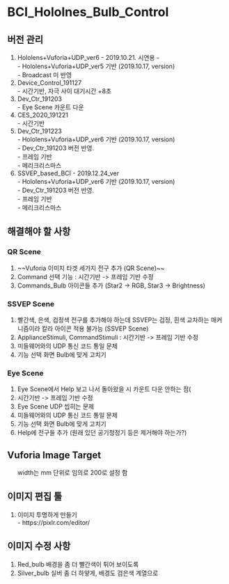 # BCI_Hololnes_Bulb_Control

## 버전 관리
<ol>
  <li> Hololens+Vuforia+UDP_ver6 - 2019.10.21. 시연용 -  <br>
    - Hololens+Vuforia+UDP_ver5 기반 (2019.10.17, version)<br>
    - Broadcast 미 반영 <br>
  </li>
  <li> Device_Control_191127 <br>
    - 시간기반, 자극 사이 대기시간 +8초
  </li>
  <li> Dev_Ctr_191203 <br>
    - Eye Scene 카운트 다운 
  </li>
  <li> CES_2020_191221 <br>
    - 시간기반
  </li>
  <li> Dev_Ctr_191223 <br>
    - Hololens+Vuforia+UDP_ver6 기반 (2019.10.17, version)<br>
    - Dev_Ctr_191203 버전 반영. <br>
    - 프레임 기반 <br>
    - 메리크리스마스 <br>
  </li>
  <li> SSVEP_based_BCI - 2019.12.24_ver <br>
    - Hololens+Vuforia+UDP_ver6 기반 (2019.10.17, version)<br>
    - Dev_Ctr_191203 버전 반영. <br>
    - 프레임 기반 <br>
    - 메리크리스마스 <br>
  </li>
</ol>

## 해결해야 할 사항
### QR Scene
<ol>
  <li> ~~Vuforia 이미지 타겟 세가지 전구 추가 (QR Scene)~~ </li>
  
  <li> Command 선택 기능 : 시간기반 -> 프레임 기반 수정</li>
  <li> Commands_Bulb 아이콘들 추가 (Star2 -> RGB, Star3 -> Brightness) </li>

</ol>

### SSVEP Scene
<ol>
  <li> 빨간색, 은색, 검정색 전구를 추가해야 하는데 SSVEP는 검정, 흰색 교차하는 매커니즘이라 칼라 아이콘 적용 불가능 (SSVEP Scene) </li>
  <li> ApplianceStimuli, CommandStimuli : 시간기반 -> 프레임 기반 수정</li>
  <li> 미들웨어와의 UDP 통신 코드 통일 문제</li>
  <li> 기능 선택 화면 Bulb에 맞게 고치기</li>
</ol>

### Eye Scene
<ol>
  <li> Eye Scene에서 Help 보고 나서 돌아왔을 시 카운트 다운 안하는 점(</li>
  <li> 시간기반 -> 프레임 기반 수정</li>
  <li> Eye Scene UDP 씹히는 문제</li>
  <li> 미들웨어와의 UDP 통신 코드 통일 문제</li>
  <li> 기능 선택 화면 Bulb에 맞게 고치기</li>
  <li> Help에 전구들 추가 (원래 있던 공기청정기 등은 제거해야 하는가?) </li>
</ol>

## Vuforia Image Target
<ul>
  width는 mm 단위로 임의로 200로 설정 함
</ul>



## 이미지 편집 툴
<ol>
  <li> 이미지 투명하게 만들기 <br>
    - https://pixlr.com/editor/
  </li>
</ol>

## 이미지 수정 사항
<ol>
  <li> Red_bulb 배경을 좀 더 빨간색이 튀어 보이도록 </li>
  <li> Silver_bulb 실버 좀 더 하얗게, 배경도 검은색 계열으로 </li>

